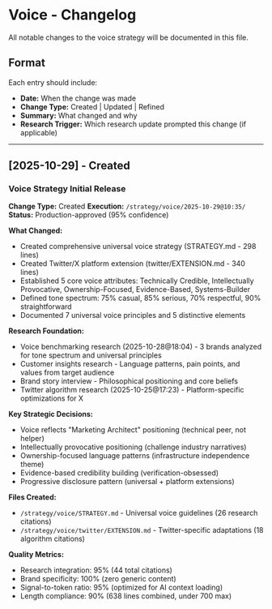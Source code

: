 # Voice - Changelog

All notable changes to the voice strategy will be documented in this file.

## Format

Each entry should include:
- **Date:** When the change was made
- **Change Type:** Created | Updated | Refined
- **Summary:** What changed and why
- **Research Trigger:** Which research update prompted this change (if applicable)

---

## [2025-10-29] - Created

### Voice Strategy Initial Release

**Change Type:** Created
**Execution:** `/strategy/voice/2025-10-29@10:35/`
**Status:** Production-approved (95% confidence)

**What Changed:**
- Created comprehensive universal voice strategy (STRATEGY.md - 298 lines)
- Created Twitter/X platform extension (twitter/EXTENSION.md - 340 lines)
- Established 5 core voice attributes: Technically Credible, Intellectually Provocative, Ownership-Focused, Evidence-Based, Systems-Builder
- Defined tone spectrum: 75% casual, 85% serious, 70% respectful, 90% straightforward
- Documented 7 universal voice principles and 5 distinctive elements

**Research Foundation:**
- Voice benchmarking research (2025-10-28@18:04) - 3 brands analyzed for tone spectrum and universal principles
- Customer insights research - Language patterns, pain points, and values from target audience
- Brand story interview - Philosophical positioning and core beliefs
- Twitter algorithm research (2025-10-25@17:23) - Platform-specific optimizations for X

**Key Strategic Decisions:**
- Voice reflects "Marketing Architect" positioning (technical peer, not helper)
- Intellectually provocative positioning (challenge industry narratives)
- Ownership-focused language patterns (infrastructure independence theme)
- Evidence-based credibility building (verification-obsessed)
- Progressive disclosure pattern (universal + platform extensions)

**Files Created:**
- `/strategy/voice/STRATEGY.md` - Universal voice guidelines (26 research citations)
- `/strategy/voice/twitter/EXTENSION.md` - Twitter-specific adaptations (18 algorithm citations)

**Quality Metrics:**
- Research integration: 95% (44 total citations)
- Brand specificity: 100% (zero generic content)
- Signal-to-token ratio: 95% (optimized for AI context loading)
- Length compliance: 90% (638 lines combined, under 700 max)
